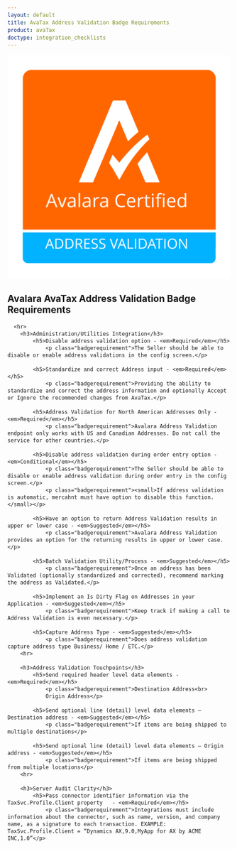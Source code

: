 ```yaml
---
layout: default
title: AvaTax Address Validation Badge Requirements
product: avaTax
doctype: integration_checklists
---
```

 <div class="row padding-top padding bottom">
    <div class="col-sm-2">
      <img src="/public/images/devdot/badges/AddressValidation.svg" class="img-responsive" alt="Avalara Certified Solution">
    </div>
    <div class="col-sm-8 padding-top">
      <h2>Avalara AvaTax Address Validation Badge Requirements</h2>
      <!--<h3>Do we want to say anything here?</h3>-->
      
      <hr>
        <h3>Administration/Utilities Integration</h3>
            <h5>Disable address validation option - <em>Required</em></h5>
                <p class="badgerequirement">The Seller should be able to disable or enable address validations in the config screen.</p>
                
            <h5>Standardize and correct Address input - <em>Required</em></h5>
                <p class="badgerequirement">Providing the ability to standardize and correct the address information and optionally Accept or Ignore the recommended changes from AvaTax.</p>
            
            <h5>Address Validation for North American Addresses Only - <em>Required</em></h5>
                <p class="badgerequirement">Avalara Address Validation endpoint only works with US and Canadian Addresses. Do not call the service for other countries.</p>
                
            <h5>Disable address validation during order entry option - <em>Conditional</em></h5>
                <p class="badgerequirement">The Seller should be able to disable or enable address validation during order entry in the config screen.</p>
                <p class="badgerequirement"><small>If address validation is automatic, mercahnt must have option to disable this function.</small></p>
            
            <h5>Have an option to return Address Validation results in upper or lower case - <em>Suggested</em></h5>
                <p class="badgerequirement">Avalara Address Validation provides an option for the returning results in upper or lower case.</p>
                
            <h5>Batch Validation Utility/Process - <em>Suggested</em></h5>
                <p class="badgerequirement">Once an address has been Validated (optionally standardized and corrected), recommend marking the address as Validated.</p>
                
            <h5>Implement an Is Dirty Flag on Addresses in your Application - <em>Suggested</em></h5>
                <p class="badgerequirement">Keep track if making a call to Address Validation is even necessary.</p>
            
            <h5>Capture Address Type - <em>Suggested</em></h5>
                <p class="badgerequirement">Does address validation capture address type Business/ Home / ETC.</p>
        <hr>
        
        <h3>Address Validation Touchpoints</h3>
            <h5>Send required header level data elements - <em>Required</em></h5>
                <p class="badgerequirement">Destination Address<br>
                Origin Address</p>
            
            <h5>Send optional line (detail) level data elements – Destination address - <em>Suggested</em></h5>
                <p class="badgerequirement">If items are being shipped to multiple destinations</p>
                
            <h5>Send optional line (detail) level data elements – Origin address - <em>Suggested</em></h5>
                <p class="badgerequirement">If items are being shipped from multiple locations</p>
        <hr>
        
        <h3>Server Audit Clarity</h3>
            <h5>Pass connector identifier information via the TaxSvc.Profile.Client property   - <em>Required</em></h5>
                <p class="badgerequirement">Integrations must include information about the connector, such as name, version, and company name, as a signature to each transaction. EXAMPLE: TaxSvc.Profile.Client = “Dynamics AX,9.0,MyApp for AX by ACME INC,1.0”</p>